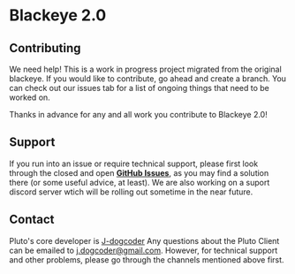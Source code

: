 Blackeye 2.0
=============

## Contributing

We need help! This is a work in progress project migrated from the original blackeye. If you would like to contribute, go ahead and create a branch. You can check out our issues tab for a list of ongoing things that need to be worked on.

Thanks in advance for any and all work you contribute to Blackeye 2.0!

## Support

If you run into an issue or require technical support, please first look through the closed and open **[GitHub Issues](https://github.com/j-dogcoder/Blackeye-2.0/issues)**, as you may find a solution there (or some useful advice, at least).
We are also working on a suport discord server wtich will be rolling out sometime in the near future.

## Contact

Pluto's core developer is [J-dogcoder](https://github.com/j-dogcoder) Any questions about the Pluto Client can be emailed to [j.dogcoder@gmail.com](mailto:j.dogcoder@gmail.com). However, for technical support and other problems, please go through the channels mentioned above first.
